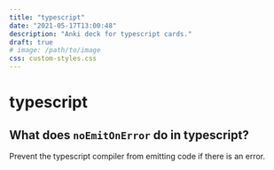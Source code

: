 ```yaml
---
title: "typescript"
date: "2021-05-17T13:00:48"
description: "Anki deck for typescript cards."
draft: true
# image: /path/to/image
css: custom-styles.css
---
```


# typescript

## What does `noEmitOnError` do in typescript?

Prevent the typescript compiler from emitting code if there is an  error.

